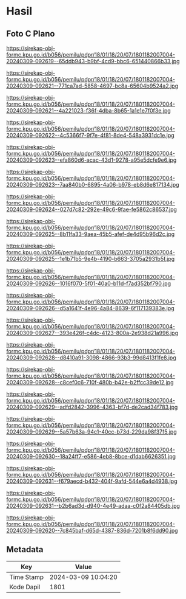 # Hasil

## Foto C Plano

https://sirekap-obj-formc.kpu.go.id/b056/pemilu/pdpr/18/01/18/20/07/1801182007004-20240309-092619--65ddb943-b9bf-4cd9-bbc6-651440866b33.jpg

https://sirekap-obj-formc.kpu.go.id/b056/pemilu/pdpr/18/01/18/20/07/1801182007004-20240309-092621--771ca7ad-5858-4697-bc8a-65604b9524a2.jpg

https://sirekap-obj-formc.kpu.go.id/b056/pemilu/pdpr/18/01/18/20/07/1801182007004-20240309-092621--4a221023-f36f-4dba-8b65-1a1e1e7f0f3e.jpg

https://sirekap-obj-formc.kpu.go.id/b056/pemilu/pdpr/18/01/18/20/07/1801182007004-20240309-092622--4c5366f7-9f7e-4f81-8de4-548a3931dc1e.jpg

https://sirekap-obj-formc.kpu.go.id/b056/pemilu/pdpr/18/01/18/20/07/1801182007004-20240309-092623--efa860d6-acac-43d1-9278-a95e5dcfe9e6.jpg

https://sirekap-obj-formc.kpu.go.id/b056/pemilu/pdpr/18/01/18/20/07/1801182007004-20240309-092623--7aa840b0-6895-4a06-b978-eb8d6e817134.jpg

https://sirekap-obj-formc.kpu.go.id/b056/pemilu/pdpr/18/01/18/20/07/1801182007004-20240309-092624--027d7c82-292e-49c6-9fae-fe5862c86537.jpg

https://sirekap-obj-formc.kpu.go.id/b056/pemilu/pdpr/18/01/18/20/07/1801182007004-20240309-092625--8b11fa33-9aea-45b5-afef-de4d95b96d2c.jpg

https://sirekap-obj-formc.kpu.go.id/b056/pemilu/pdpr/18/01/18/20/07/1801182007004-20240309-092625--1e1b71b5-9e4b-4190-b663-3705a2931b5f.jpg

https://sirekap-obj-formc.kpu.go.id/b056/pemilu/pdpr/18/01/18/20/07/1801182007004-20240309-092626--1016f070-5f01-40a0-b11d-f7ad352bf790.jpg

https://sirekap-obj-formc.kpu.go.id/b056/pemilu/pdpr/18/01/18/20/07/1801182007004-20240309-092626--d5a1641f-4e96-4a84-8639-6f117139383e.jpg

https://sirekap-obj-formc.kpu.go.id/b056/pemilu/pdpr/18/01/18/20/07/1801182007004-20240309-092627--393e426f-c4dc-4123-800a-2e938d21a996.jpg

https://sirekap-obj-formc.kpu.go.id/b056/pemilu/pdpr/18/01/18/20/07/1801182007004-20240309-092628--d8410a91-3098-4866-93b3-99d8413f1fe8.jpg

https://sirekap-obj-formc.kpu.go.id/b056/pemilu/pdpr/18/01/18/20/07/1801182007004-20240309-092628--c8cef0c6-710f-480b-b42e-b2ffcc39de12.jpg

https://sirekap-obj-formc.kpu.go.id/b056/pemilu/pdpr/18/01/18/20/07/1801182007004-20240309-092629--adfd2842-3996-4363-bf7d-de2cad34f783.jpg

https://sirekap-obj-formc.kpu.go.id/b056/pemilu/pdpr/18/01/18/20/07/1801182007004-20240309-092629--5a57b63a-94c1-40cc-b73d-229da98f37f5.jpg

https://sirekap-obj-formc.kpu.go.id/b056/pemilu/pdpr/18/01/18/20/07/1801182007004-20240309-092630--18a24ff7-e586-4eb8-8bce-d1dab6626351.jpg

https://sirekap-obj-formc.kpu.go.id/b056/pemilu/pdpr/18/01/18/20/07/1801182007004-20240309-092631--f679aecd-b432-404f-9afd-544e6a4d4938.jpg

https://sirekap-obj-formc.kpu.go.id/b056/pemilu/pdpr/18/01/18/20/07/1801182007004-20240309-092631--b2b6ad3d-d940-4e49-adaa-c0f2a84405db.jpg

https://sirekap-obj-formc.kpu.go.id/b056/pemilu/pdpr/18/01/18/20/07/1801182007004-20240309-092620--7c845baf-d65d-4387-836d-7201b8f6dd90.jpg


## Metadata

| Key        | Value               |
| ---------- | ------------------- |
| Time Stamp | 2024-03-09 10:04:20 |
| Kode Dapil | 1801                |



